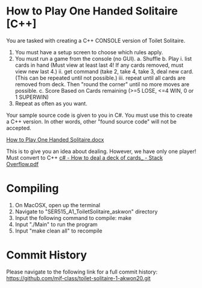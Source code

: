 # How to Play One Handed Solitaire [C++]

You are tasked with creating a C++ CONSOLE version of Toilet Solitaire. 

1. You must have a setup screen to choose which rules apply.
2. You must run a game from the console (no GUI).
   a. Shuffle
   b. Play
       i. list cards in hand (Must view at least last 4! If any cards removed, must view new last 4.)
       ii. get command (take 2, take 4, take 3, deal new card. (This can be repeated until not possible.)
       iii. repeat until all cards are removed from deck. Then "round the corner" until no more moves are possible.
    c. Score Based on Cards remaining (>=5 LOSE, <=4 WIN, 0 or 1 SUPERWIN)
3. Repeat as often as you want.

Your sample source code is given to you in C#. You must use this to create a C++ version. In other words, other "found source code" will not be accepted.

[How to Play One Handed Solitaire.docx](https://github.com/mfindler/Toilet-Solitaire-1/files/10679821/How.to.Play.One.Handed.Solitaire.docx)


This is to give you an idea about dealing. However, we have only one player! Must convert to C++ 
[c# - How to deal a deck of cards_ - Stack Overflow.pdf](https://github.com/mfindler/Toilet-Solitaire-1/files/10679832/c.-.How.to.deal.a.deck.of.cards_.-.Stack.Overflow.pdf)

# Compiling
1. On MacOSX, open up the terminal
2. Navigate to "SER515_A1_ToiletSolitaire_askwon" directory
3. Input the following command to compile: make
4. Input "./Main" to run the program
5. Input "make clean all" to recompile

# Commit History
Please navigate to the following link for a full commit history:
https://github.com/mjf-class/toilet-solitaire-1-akwon20.git
